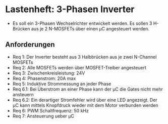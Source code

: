 # Lastenheft: 3-Phasen Inverter 
* Es soll ein 3-Phasen Wechselrichter entwickelt werden. Es sollen 3 H-Brücken aus je 2 N-MOSFETs über einen µC angesteuert werden.
## Anforderungen
* Req 1: Der Inverter besteht aus 3 Halbbrücken aus je zwei N-Channel MOSFETs
* Req 2: Alle MOSFETs werden über MOSFET-Treiber angesteuert
* Req 3: Zwischenkreisleistung: 24V
* Req 4: Phasenstrom: 20A max
* Req 5: Induktive Strommessung an jeder Phase
* Req 6.1: Bei Überstrom an einer Phase kann der µC die Gates nicht mehr ansteuern
* Req 6.2: Ein derartiger Stromfehler wird über eine LED angezeigt. Der µC kann mittels Knopfdruck wieder mit dem Motor verbunden werden  
* Req 6: PWM Schaltfrequenz: 50 kHz
* Req 7: Ansteuerung ueber µC

